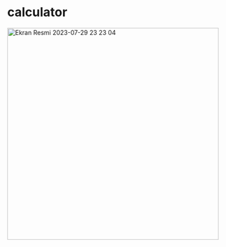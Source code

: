 # calculator
<img width="483" alt="Ekran Resmi 2023-07-29 23 23 04" src="https://github.com/karakusburak/calculator/assets/102367006/b1f0018b-a3fd-4163-8d1e-2595da92f45c">
